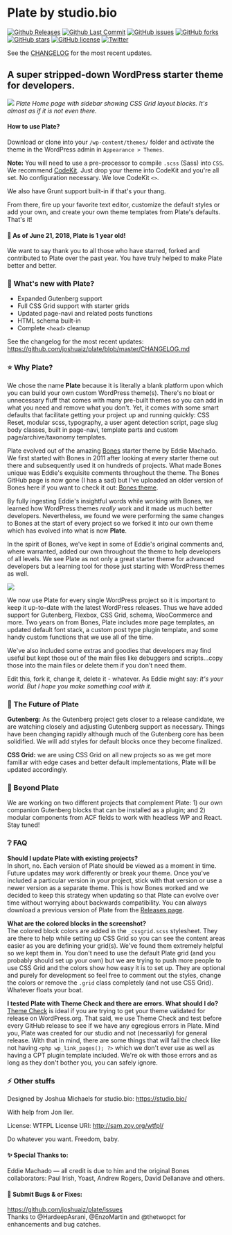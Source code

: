 # Plate by studio.bio

[![Github Releases](https://img.shields.io/github/release/joshuaiz/plate.svg)](https://github.com/joshuaiz/plate/releases/tag/v1.2.5)
[![Github Last Commit](https://img.shields.io/github/last-commit/joshuaiz/plate.svg)]()
[![GitHub issues](https://img.shields.io/github/issues/joshuaiz/plate.svg)](https://github.com/joshuaiz/plate/issues)
[![GitHub forks](https://img.shields.io/github/forks/joshuaiz/plate.svg)](https://github.com/joshuaiz/plate/network)
[![GitHub stars](https://img.shields.io/github/stars/joshuaiz/plate.svg)](https://github.com/joshuaiz/plate/stargazers)
[![GitHub license](https://img.shields.io/github/license/joshuaiz/plate.svg)](https://github.com/joshuaiz/plate/blob/master/LICENSE)
[![Twitter](https://img.shields.io/twitter/url/https/github.com/joshuaiz/plate.svg?style=social)](https://twitter.com/intent/tweet?text=Wow:&url=https%3A%2F%2Fgithub.com%2Fjoshuaiz%2Fplate)

See the [CHANGELOG](https://github.com/joshuaiz/plate/blob/master/CHANGELOG.md) for the most recent updates.

## A super stripped-down WordPress starter theme for developers. 

![](https://studio.bio/images/plate_home_cssgrid.png)
_Plate Home page with sidebar showing CSS Grid layout blocks.
It's almost as if it is not even there._

#### How to use Plate?
Download or clone into your `/wp-content/themes/` folder and activate the theme in the WordPress admin in `Appearance > Themes`. 

**Note:** You will need to use a pre-processor to compile `.scss` (Sass) into `CSS`. We recommend [CodeKit](https://codekitapp.com). Just drop your theme into CodeKit and you're all set. No configuration necessary. We love CodeKit `<>`.

We also have Grunt support built-in if that's your thang.

From there, fire up your favorite text editor, customize the default styles or add your own, and create your own theme templates from Plate's defaults. That's it!

#### 🎉 As of June 21, 2018, Plate is 1 year old! 

We want to say thank you to all those who have starred, forked and contributed to Plate over the past year. You have truly helped to make Plate better and better.

### 🔘 What's new with Plate?
- Expanded Gutenberg support
- Full CSS Grid support with starter grids
- Updated page-navi and related posts functions
- HTML schema built-in
- Complete `<head>` cleanup

See the changelog for the most recent updates: https://github.com/joshuaiz/plate/blob/master/CHANGELOG.md

### ⭐️ Why Plate?
We chose the name **Plate** because it is literally a blank platform upon which you can build your own custom WordPress theme(s). There's no bloat or unnecessary fluff that comes with many pre-built themes so you can add in what you need and remove what you don't. Yet, it comes with some smart defaults that facilitate getting your project up and running quickly: CSS Reset, modular scss, typography, a user agent detection script, page slug body classes, built in page-navi, template parts and custom page/archive/taxonomy templates. 

Plate evolved out of the amazing [Bones](https://themble.com/bones/) starter theme by Eddie Machado. We first started with Bones in 2011 after looking at every starter theme out there and subsequently used it on hundreds of projects. What made Bones unique was Eddie's exquisite comments throughout the theme. The Bones GitHub page is now gone (I has a sad) but I've uploaded an older version of Bones here if you want to check it out: [Bones theme](https://studio.bio/docs/bones-theme.zip).

By fully ingesting Eddie's insightful words while working with Bones, we learned how WordPress themes *really* work and it made us much better developers. Nevertheless, we found we were performing the same changes to Bones at the start of every project so we forked it into our own theme which has evolved into what is now **Plate**.

In the spirit of Bones, we've kept in some of Eddie's original comments and, where warranted, added our own throughout the theme to help developers of all levels. We see Plate as not only a great starter theme for advanced developers but a learning tool for those just starting with WordPress themes as well.

![](https://studio.bio/images/plate_functions.png)

We now use Plate for every single WordPress project so it is important to keep it up-to-date with the latest WordPress releases. Thus we have added support for Gutenberg, Flexbox, CSS Grid, schema, WooCommerce and more. Two years on from Bones, Plate includes more page templates, an updated default font stack, a custom post type plugin template, and some handy custom functions that we use all of the time. 

We've also included some extras and goodies that developers may find useful but kept those out of the main files like debuggers and scripts...copy those into the main files or delete them if you don't need them.

Edit this, fork it, change it, delete it - whatever. As Eddie might say: _It's your world. But I hope you make something cool with it._

### 🔮 The Future of Plate
**Gutenberg:** As the Gutenberg project gets closer to a release candidate, we are watching closely and adjusting Gutenberg support as necessary. Things have been changing rapidly although much of the Gutenberg core has been solidified. We will add styles for default blocks once they become finalized.

**CSS Grid:** we are using CSS Grid on all new projects so as we get more familiar with edge cases and better default implementations, Plate will be updated accordingly.

### 🍱 Beyond Plate
We are working on two different projects that complement Plate: 1) our own companion Gutenberg blocks that can be installed as a plugin; and 2) modular components from ACF fields to work with headless WP and React. Stay tuned!

### ❔ FAQ
**Should I update Plate with existing projects?**<br />
In short, no. Each version of Plate should be viewed as a moment in time. Future updates may work differently or break your theme. Once you've included a particular version in your project, stick with that version or use a newer version as a separate theme. This is how Bones worked and we decided to keep this strategy when updating so that Plate can evolve over time without worrying about backwards compatibility. You can always download a previous version of Plate from the [Releases page](https://github.com/joshuaiz/plate/releases).

**What are the colored blocks in the screenshot?**<br />
The colored block colors are added in the `_cssgrid.scss` stylesheet. They are there to help while setting up CSS Grid so you can see the content areas easier as you are defining your grid(s). We've found them extremely helpful so we kept them in. You don't need to use the default Plate grid (and you probably should set up your own) but we are trying to push more people to use CSS Grid and the colors show how easy it is to set up. They are optional and purely for development so feel free to comment out the styles, change the colors or remove the `.grid` class completely (and not use CSS Grid). Whatever floats your boat.

**I tested Plate with Theme Check and there are errors. What should I do?**<br />
[Theme Check](https://wordpress.org/plugins/theme-check/) is ideal if you are trying to get your theme validated for release on WordPress.org. That said, we use Theme Check and test before every GitHub release to see if we have any egregious errors in Plate. Mind you, Plate was created for our studio and not (necessarily) for general release. With that in mind, there are some things that will fail the check like not having `<php wp_link_pages(); ?>` which we don't ever use as well as having a CPT plugin template included. We're ok with those errors and as long as they don't bother you, you can safely ignore.

### ⚡️ Other stuffs
Designed by Joshua Michaels for studio.bio: https://studio.bio/

With help from Jon Iler.

License: WTFPL
License URI: http://sam.zoy.org/wtfpl/

Do whatever you want. Freedom, baby.

#### ✨ Special Thanks to:
Eddie Machado — all credit is due to him and the original Bones collaborators: Paul Irish, Yoast, Andrew Rogers, David Dellanave and others.


#### 🐞 Submit Bugs & or Fixes:
https://github.com/joshuaiz/plate/issues<br />
Thanks to @HardeepAsrani, @EnzoMartin and @thetwopct for enhancements and bug catches.